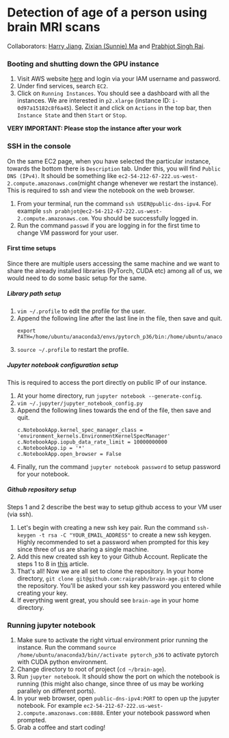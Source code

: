 # Detection of age of a person using brain MRI scans


Collaborators: [Harry Jiang](https://github.com/jxx1998), [Zixian (Sunnie) Ma](https://github.com/zixianma) and [Prabhjot Singh Rai](https://github.com/raiprabh).


### Booting and shutting down the GPU instance

1. Visit AWS website [here](https://oreochip.signin.aws.amazon.com/console) and login via your IAM username and password.
2. Under find services, search `EC2`.
3. Click on `Running Instances`. You should see a dashboard with all the instances. We are interested in `p2.xlarge` (instance ID: `i-0d97a15182c8f6a45`). Select it and click on `Actions` in the top bar, then `Instance State` and then `Start` or `Stop`.

**VERY IMPORTANT: Please stop the instance after your work**

### SSH in the console

On the same EC2 page, when you have selected the particular instance, towards the bottom there is `Description` tab. Under this, you will find `Public DNS (IPv4)`. It should be something like `ec2-54-212-67-222.us-west-2.compute.amazonaws.com`(might change whenever we restart the instance). This is required to ssh and view the notebook on the web browser.

1. From your terminal, run the command `ssh USER@public-dns-ipv4`. For example `ssh prabhjot@ec2-54-212-67-222.us-west-2.compute.amazonaws.com`. You should be successfully logged in.
2. Run the command `passwd` if you are logging in for the first time to change VM password for your user.

#### First time setups

Since there are multiple users accessing the same machine and we want to share the already installed libraries (PyTorch, CUDA etc) among all of us, we would need to do some basic setup for the same.

##### Library path setup
1. `vim ~/.profile` to edit the profile for the user.
2. Append the following line after the last line in the file, then save and quit.
    ```
    export PATH=/home/ubuntu/anaconda3/envs/pytorch_p36/bin:/home/ubuntu/anaconda3/bin/:/home/ubuntu/bin:/home/ubuntu/.local/bin:/home/ubuntu/anaconda3/bin/:/usr/local/cuda/bin:/usr/local/bin:/opt/aws/bin:/usr/local/mpi/bin:/usr/local/cuda/bin:/usr/local/bin:/opt/aws/bin:/home/ubuntu/src/cntk/bin:/usr/local/mpi/bin:/usr/local/cuda/bin:/usr/local/bin:/opt/aws/bin:/usr/local/mpi/bin:/usr/local/sbin:/usr/local/bin:/usr/sbin:/usr/bin:/sbin:/bin:/usr/games:/usr/local/games:/snap/bin:$PATH
    ```
3. `source ~/.profile` to restart the profile.

##### Jupyter notebook configuration setup
This is required to access the port directly on public IP of our instance.

1. At your home directory, run `jupyter notebook --generate-config`.
2. `vim ~/.jupyter/jupyter_notebook_config.py`
3. Append the following lines towards the end of the file, then save and quit.
    ```
    c.NotebookApp.kernel_spec_manager_class = 'environment_kernels.EnvironmentKernelSpecManager'
    c.NotebookApp.iopub_data_rate_limit = 10000000000
    c.NotebookApp.ip = '*'
    c.NotebookApp.open_browser = False
    ```
4. Finally, run the command `jupyter notebook password` to setup password for your notebook.
 

##### Github repository setup

Steps 1 and 2 describe the best way to setup github access to your VM user (via ssh). 

1. Let's begin with creating a new ssh key pair. Run the command `ssh-keygen -t rsa -C "YOUR_EMAIL_ADDRESS"` to create a new ssh keygen. Highly recommended to set a password when prompted for this key since three of us are sharing a single machine.
2. Add this new created ssh key to your Github Account. Replicate the steps 1 to 8 in [this](https://help.github.com/en/enterprise/2.15/user/articles/adding-a-new-ssh-key-to-your-github-account) article.
3. That's all! Now we are all set to clone the repository. In your home directory, `git clone git@github.com:raiprabh/brain-age.git` to clone the repository. You'll be asked your ssh key password you entered while creating your key.
4. If everything went great, you should see `brain-age` in your home directory.

 
### Running jupyter notebook

1. Make sure to activate the right virtual environment prior running the instance. Run the command `source /home/ubuntu/anaconda3/bin//activate pytorch_p36` to activate pytorch with CUDA python environment.
2. Change directory to root of project (`cd ~/brain-age`).
3. Run `jupyter notebook`. It should show the port on which the notebook is running (this might also change, since three of us may be working parallely on different ports).
4. In your web browser, open `public-dns-ipv4:PORT` to open up the jupyter notebook. For example `ec2-54-212-67-222.us-west-2.compute.amazonaws.com:8888`. Enter your notebook password when prompted.
5. Grab a coffee and start coding!




